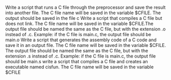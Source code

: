Write a script that runs a C file through the preprocessor and save the result into another file. The C file name will be saved in the variable $CFILE. The output should be saved in the file c
Write a script that compiles a C file but does not link. The C file name will be saved in the variable $CFILE.The output file should be named the same as the C file, but with the extension .o instead of .c. Example: if the C file is main.c, the output file should be main.o
Write a script that generates the assembly code of a C code and save it in an output file. The C file name will be saved in the variable $CFILE. The output file should be named the same as the C file, but with the extension .s instead of .c. Example: if the C file is main.c, the output file should be main.s
write a script that compiles a C file and creates an executable named cisfun. The C file name will be saved in the variable $CFILE
